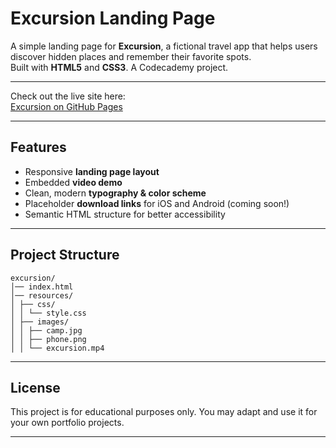 # Excursion Landing Page

A simple landing page for **Excursion**, a fictional travel app that helps users discover hidden places and remember their favorite spots.  
Built with **HTML5** and **CSS3**.
A Codecademy project.

---

Check out the live site here:  
[Excursion on GitHub Pages](https://molly-romanis.github.io/excursion/)

---

## Features
- Responsive **landing page layout**
- Embedded **video demo**
- Clean, modern **typography & color scheme**
- Placeholder **download links** for iOS and Android (coming soon!)
- Semantic HTML structure for better accessibility

---

## Project Structure

```
excursion/
│── index.html
│── resources/
│ ├── css/
│ │ └── style.css
│ ├── images/
│ │ ├── camp.jpg
│ │ ├── phone.png
│ │ └── excursion.mp4
```


---

## License

This project is for educational purposes only.
You may adapt and use it for your own portfolio projects.

---
